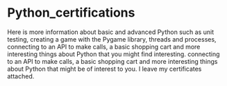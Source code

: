 # Python_certifications
Here is more information about basic and advanced Python such as unit testing, creating a game with the Pygame library, threads and processes, connecting to an API to make calls, a basic shopping cart and more interesting things about Python that you might find interesting.
connecting to an API to make calls, a basic shopping cart and more interesting things about Python that might be of interest to you.
I leave my certificates attached.
